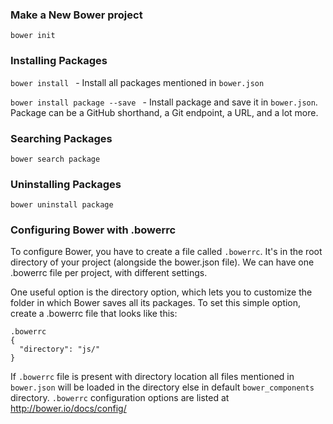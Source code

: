 ### Make a New Bower project

```
bower init
```

### Installing Packages

`bower install ` - Install all packages mentioned in `bower.json`

`bower install package --save ` - Install package and save it in `bower.json`. Package can be a GitHub shorthand, a Git endpoint, a URL, and a lot more.


### Searching Packages

```
bower search package
```

### Uninstalling Packages

```
bower uninstall package
```

### Configuring Bower with .bowerrc

To configure Bower, you have to create a file called `.bowerrc`. It's in the root directory of your project (alongside the bower.json file). We can have one .bowerrc file per project, with different settings.

One useful option is the directory option, which lets you to customize the folder in which Bower saves all its packages. To set this simple option, create a .bowerrc file that looks like this:


```
.bowerrc
{
  "directory": "js/"  
}
```

If `.bowerrc` file is present with directory location all files mentioned in `bower.json` will be loaded in the directory else in default `bower_components` directory. `.bowerrc` configuration options are listed at http://bower.io/docs/config/
